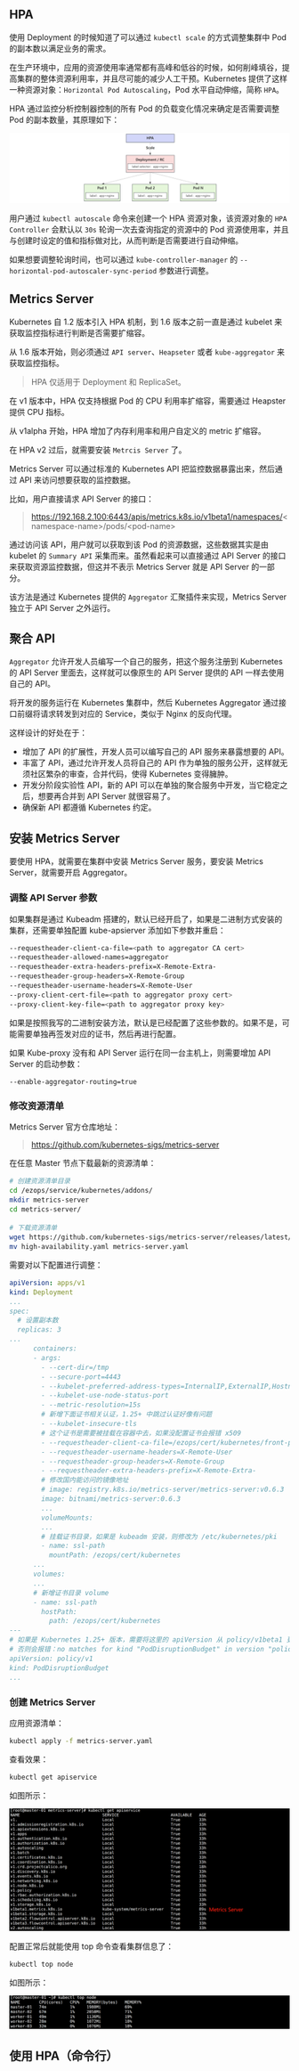 ## HPA

使用 Deployment 的时候知道了可以通过 `kubectl scale` 的方式调整集群中 Pod 的副本数以满足业务的需求。

在生产环境中，应用的资源使用率通常都有高峰和低谷的时候，如何削峰填谷，提高集群的整体资源利用率，并且尽可能的减少人工干预。Kubernetes 提供了这样一种资源对象：`Horizontal Pod Autoscaling`，Pod 水平自动伸缩，简称 `HPA`。

HPA 通过监控分析控制器控制的所有 Pod 的负载变化情况来确定是否需要调整 Pod 的副本数量，其原理如下：

![image-20230426235904805](images/HPA/image-20230426235904805.png)

用户通过 `kubectl autoscale` 命令来创建一个 HPA 资源对象，该资源对象的 `HPA Controller` 会默认以 `30s` 轮询一次去查询指定的资源中的 Pod 资源使用率，并且与创建时设定的值和指标做对比，从而判断是否需要进行自动伸缩。

如果想要调整轮询时间，也可以通过 `kube-controller-manager` 的 `--horizontal-pod-autoscaler-sync-period` 参数进行调整。





## Metrics Server

Kubernetes 自 1.2 版本引入 HPA 机制，到 1.6 版本之前一直是通过 kubelet 来获取监控指标进行判断是否需要扩缩容。

从 1.6 版本开始，则必须通过 `API server`、`Heapseter` 或者 `kube-aggregator` 来获取监控指标。

> HPA 仅适用于 Deployment 和 ReplicaSet。

在 v1 版本中，HPA 仅支持根据 Pod 的 CPU 利用率扩缩容，需要通过 Heapster 提供 CPU 指标。

从 v1alpha 开始，HPA 增加了内存利用率和用户自定义的 metric 扩缩容。

在 HPA v2 过后，就需要安装 `Metrcis Server` 了。

Metrics Server 可以通过标准的 Kubernetes API 把监控数据暴露出来，然后通过 API 来访问想要获取的监控数据。

比如，用户直接请求 API Server 的接口：

> https://192.168.2.100:6443/apis/metrics.k8s.io/v1beta1/namespaces/<namespace-name\>/pods/\<pod-name\>

通过访问该 API，用户就可以获取到该 Pod 的资源数据，这些数据其实是由 kubelet 的 `Summary API` 采集而来。虽然看起来可以直接通过  API Server 的接口来获取资源监控数据，但这并不表示 Metrics Server 就是 API Server 的一部分。

该方法是通过 Kubernetes 提供的 `Aggregator` 汇聚插件来实现，Metrics Server 独立于 API Server 之外运行。





## 聚合 API

`Aggregator` 允许开发人员编写一个自己的服务，把这个服务注册到 Kubernetes 的 API Server 里面去，这样就可以像原生的 API Server 提供的 API 一样去使用自己的 API。

将开发的服务运行在 Kubernetes 集群中，然后 Kubernetes Aggregator 通过接口前缀将请求转发到对应的 Service，类似于 Nginx 的反向代理。

这样设计的好处在于：

- 增加了 API 的扩展性，开发人员可以编写自己的 API 服务来暴露想要的 API。
- 丰富了 API，通过允许开发人员将自己的 API 作为单独的服务公开，这样就无须社区繁杂的审查，合并代码，使得 Kubernetes 变得臃肿。
- 开发分阶段实验性 API，新的 API 可以在单独的聚合服务中开发，当它稳定之后，想要再合并到 API Server 就很容易了。
- 确保新 API 都遵循 Kubernetes 约定。





## 安装 Metrics Server

要使用 HPA，就需要在集群中安装 Metrics Server 服务，要安装 Metrics Server，就需要开启 Aggregator。



### 调整 API Server 参数

如果集群是通过 Kubeadm 搭建的，默认已经开启了，如果是二进制方式安装的集群，还需要单独配置 kube-apsierver 添加如下参数并重启：

```bash
--requestheader-client-ca-file=<path to aggregator CA cert>
--requestheader-allowed-names=aggregator
--requestheader-extra-headers-prefix=X-Remote-Extra-
--requestheader-group-headers=X-Remote-Group
--requestheader-username-headers=X-Remote-User
--proxy-client-cert-file=<path to aggregator proxy cert>
--proxy-client-key-file=<path to aggregator proxy key>
```

如果是按照我写的二进制安装方法，默认是已经配置了这些参数的。如果不是，可能需要单独再签发对应的证书，然后再进行配置。

如果 Kube-proxy 没有和 API Server 运行在同一台主机上，则需要增加 API Server 的启动参数：

```none
--enable-aggregator-routing=true
```



### 修改资源清单

Metrics Server 官方仓库地址：

> https://github.com/kubernetes-sigs/metrics-server

在任意 Master 节点下载最新的资源清单：

```bash
# 创建资源清单目录
cd /ezops/service/kubernetes/addons/
mkdir metrics-server
cd metrics-server/

# 下载资源清单
wget https://github.com/kubernetes-sigs/metrics-server/releases/latest/download/high-availability.yaml
mv high-availability.yaml metrics-server.yaml
```

需要对以下配置进行调整：

```yaml
apiVersion: apps/v1
kind: Deployment
...
spec:
  # 设置副本数   
  replicas: 3
...
      containers:
      - args:
        - --cert-dir=/tmp
        - --secure-port=4443
        - --kubelet-preferred-address-types=InternalIP,ExternalIP,Hostname
        - --kubelet-use-node-status-port
        - --metric-resolution=15s
        # 新增下面证书相关认证，1.25+ 中跳过认证好像有问题
        - --kubelet-insecure-tls
        # 这个证书是需要被挂载在容器中去，如果没配置证书会报错 x509
        - --requestheader-client-ca-file=/ezops/cert/kubernetes/front-proxy-ca.pem
        - --requestheader-username-headers=X-Remote-User
        - --requestheader-group-headers=X-Remote-Group
        - --requestheader-extra-headers-prefix=X-Remote-Extra-
        # 修改国内能访问的镜像地址
        # image: registry.k8s.io/metrics-server/metrics-server:v0.6.3
        image: bitnami/metrics-server:0.6.3
        ...
        volumeMounts:
        ...
        # 挂载证书目录，如果是 kubeadm 安装，则修改为 /etc/kubernetes/pki
        - name: ssl-path
          mountPath: /ezops/cert/kubernetes 
      ...
      volumes:
      ...
      # 新增证书目录 volume
      - name: ssl-path
        hostPath:
          path: /ezops/cert/kubernetes
---
# 如果是 Kubernetes 1.25+ 版本，需要将这里的 apiVersion 从 policy/v1beta1 更换为 policy/v1
# 否则会报错：no matches for kind "PodDisruptionBudget" in version "policy/v1beta1"
apiVersion: policy/v1
kind: PodDisruptionBudget
...
```



### 创建 Metrics Server

应用资源清单：

```bash
kubectl apply -f metrics-server.yaml
```

查看效果：

```bash
kubectl get apiservice
```

如图所示：

![image-20230427010224845](images/HPA/image-20230427010224845.png)

配置正常后就能使用 top 命令查看集群信息了：

```bash
kubectl top node
```

如图所示：

![image-20230427010404877](images/HPA/image-20230427010404877.png)





## 使用 HPA（命令行）





























